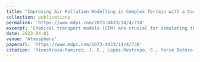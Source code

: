 ```yaml
---
title: "Improving Air Pollution Modelling in Complex Terrain with a Coupled WRF–LOTOS–EUROS Approach: A Case Study in Aburrá Valley, Colombia"
collection: publications
permalink: 'https://www.mdpi.com/2073-4433/14/4/738'
excerpt: 'Chemical transport models (CTM) are crucial for simulating the distribution of air pollutants, such as particulate matter, and evaluating their impact on the environment and human health. However, these models rely heavily on accurate emission inventory and meteorological inputs, usually obtained from reanalyzed weather data, such as the European Centre for Medium-Range Weather Forecasts (ECMWF). These inputs do not accurately reflect the complex topography and micro-scale meteorology in tropical regions where air pollution can pose a severe public health threat. We propose coupling the LOTOS–EUROS CTM model and the weather research and forecasting (WRF) model to improve LOTOS–EUROS representation. Using WRF as a meteorological driver provides high-resolution inputs for accurate pollutant simulation. We compared LOTOS–EUROS results when WRF and ECMWF provided the meteorological inputs during low and high pollutant concentration periods. The findings indicate that the WRF–LOTOS–EUROS coupling offers a more precise representation of the meteorology and pollutant dispersion than the default input of ECMWF. The simulations also capture the spatio-temporal variability of pollutant concentration and emphasize the importance of accounting for micro-scale meteorology and topography in air pollution modelling. ![WRF_LE]()'
date: 2023-04-01
venue: 'Atmosphere'
paperurl: 'https://www.mdpi.com/2073-4433/14/4/738'
citation: 'Hinestroza-Ramirez, J. E., Lopez-Restrepo, S., Yarce Botero, A., Segers, A., Rendon-Perez, A. M., Isaza-Cadavid, S., ... & Quintero, O. L. (2023). Improving Air Pollution Modelling in Complex Terrain with a Coupled WRF–LOTOS–EUROS Approach: A Case Study in Aburrá Valley, Colombia. Atmosphere, 14(4), 738.'
---
```



